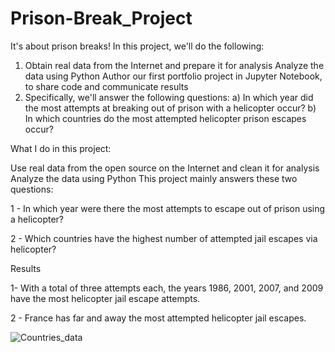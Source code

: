 # Prison-Break_Project
It's about prison breaks! 
In this project, we'll do the following: 
1) Obtain real data from the Internet and prepare it for analysis Analyze the data using Python Author our first portfolio project in Jupyter Notebook, to share code and communicate results 
2) Specifically, we'll answer the following questions: 
	a) In which year did the most attempts at breaking out of prison with a helicopter occur? 
	b) In which countries do the most attempted helicopter prison escapes occur? 
	
What I do in this project:

Use real data from the open source on the Internet and clean it for analysis
Analyze the data using Python
This project mainly answers these two questions:

1 - In which year were there the most attempts to escape out of prison using a helicopter?

2 - Which countries have the highest number of attempted jail escapes via helicopter?

Results

1- With a total of three attempts each, the years 1986, 2001, 2007, and 2009 have the most helicopter jail escape attempts.

2 - France has far and away the most attempted helicopter jail escapes.

![Countries_data](https://user-images.githubusercontent.com/77340201/149756777-264245ae-00e8-47d1-8d02-a3391d042ae9.png)
